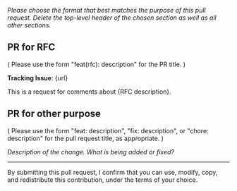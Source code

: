 
*Please choose the format that best matches the purpose of this pull request. Delete the top-level header of the chosen
section as well as all other sections.*

## PR for RFC

( Please use the form "feat(rfc): description" for the PR title. )

**Tracking Issue**: {url}

This is a request for comments about {RFC description}.

## PR for other purpose

( Please use the form "feat: description", "fix: description", or "chore: description" for the
  pull request title, as appropriate. )

*Description of the change. What is being added or fixed?*

---

By submitting this pull request, I confirm that you can use, modify, copy, and redistribute this contribution, under the terms of your choice.
